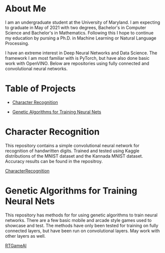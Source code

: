 # About Me

I am an undergraduate student at the University of Maryland. I am expecting to graduate in May of 2021 with two degrees, Bachelor's in Computer Science and Bachelor's in Mathematics. Following this I hope to continue my education by pursing a Ph.D. in Machine Learning or Natural Language Processing.

I have an extreme interest in Deep Neural Networks and Data Science. The framework I am most familiar with is PyTorch, but have also done basic work with OpenVINO. Below are repositories using fully connected and convolutional neural networks.

# Table of Projects
* [Character Recognition](#character-recognition)

* [Genetic Algorithms for Training Neural Nets](#genetic-algorithms-for-training-neural-nets)

# Character Recognition
This repository contains a simple convolutional neural network for recognition of handwritten digits. Trained and tested using Kaggle distributions of the MNIST dataset and the Kannada MNIST dataset. Accuracy results can be found in the repositroy.

[CharacterRecognition](https://github.com/cnalty/CharacterRecognition)

# Genetic Algorithms for Training Neural Nets
This repository has methods for for using genetic algorithms to train neural networks. There are a few basic mobile and arcade style games used to showcase and test. The methods have only been tested for training on fully connected layers, but have been run on convolutional layers. May work with other layers as well.

[RTGameAI](https://github.com/cnalty/RTGameAI)

